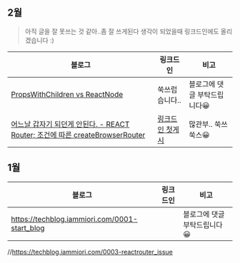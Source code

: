 ## 2월
> 아직 글을 잘 못쓰는 것 같아..좀 잘 쓰게된다 생각이 되었을때 링크드인에도 올리겠습니다 :) <br/>

|블로그|링크드인|비고|
|-----|-----|-----|
|[PropsWithChildren vs ReactNode](https://techblog.iammiori.com/0002-propsWithChildren_ReactNode)|쑥쓰럽습니다..|블로그에 댓글 부탁드립니다😀|
|[어느날 갑자기 되던게 안된다. - REACT Router; 조건에 따른 createBrowserRouter](https://techblog.iammiori.com/0003-reactrouter_issue)|[링크드인 첫게시](https://www.linkedin.com/posts/miyeon-lee-a4868723a_%EC%96%B4%EB%8A%90%EB%82%A0-%EA%B0%91%EC%9E%90%EA%B8%B0-%EB%90%98%EB%8D%98%EA%B2%8C-%EC%95%88%EB%90%9C%EB%8B%A4-react-router-%EC%A1%B0%EA%B1%B4%EC%97%90-%EB%94%B0%EB%A5%B8-createbrowserrouter-activity-7301903690502680576-vTSM?utm_source=share&utm_medium=member_desktop&rcm=ACoAADuLZRgBq2Ywkj-Q4mqDz9HzGP_bSYcQscY)|많관부.. 쑥쓰쑥스😀|


## 1월
|블로그|링크드인|비고|
|-----|-----|-----|
|https://techblog.iammiori.com/0001-start_blog||블로그에 댓글 부탁드립니다😀|
//https://techblog.iammiori.com/0003-reactrouter_issue
